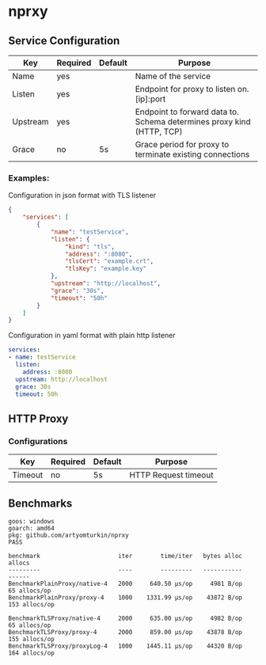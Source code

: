 # nprxy

## Service Configuration

|Key|Required|Default|Purpose|
|---|--------|-------|-------|
|Name|yes||Name of the service|
|Listen|yes||Endpoint for proxy to listen on. [ip]:port|
|Upstream|yes||Endpoint to forward data to. Schema determines proxy kind (HTTP, TCP)|
|Grace|no|5s|Grace period for proxy to terminate existing connections|

### Examples:

Configuration in json format with TLS listener
```json
{
    "services": [
        {
            "name": "testService",
            "listen": {
                "kind": "tls",
                "address": ":8080",
                "tlsCert": "example.crt",
                "tlsKey": "example.key"
            },
            "upstream": "http://localhost",
            "grace": "30s",
            "timeout": "50h"
        }
    ]
}
```

Configuration in yaml format with plain http listener
```yaml
services:
- name: testService
  listen:
    address: :8080
  upstream: http://localhost
  grace: 30s
  timeout: 50h
```


## HTTP Proxy

### Configurations

|Key|Required|Default|Purpose|
|---|--------|-------|-------|
|Timeout|no|5s|HTTP Request timeout|

## Benchmarks


```
goos: windows
goarch: amd64
pkg: github.com/artyomturkin/nprxy
PASS

benchmark                      iter        time/iter   bytes alloc          allocs
---------                      ----        ---------   -----------          ------
BenchmarkPlainProxy/native-4   2000     640.50 μs/op     4981 B/op    65 allocs/op
BenchmarkPlainProxy/proxy-4    1000    1331.99 μs/op    43872 B/op   153 allocs/op

BenchmarkTLSProxy/native-4     2000     635.00 μs/op     4982 B/op    65 allocs/op
BenchmarkTLSProxy/proxy-4      2000     859.00 μs/op    43878 B/op   155 allocs/op
BenchmarkTLSProxy/proxyLog-4   1000	   1445.11 μs/op	44320 B/op	 164 allocs/op
```